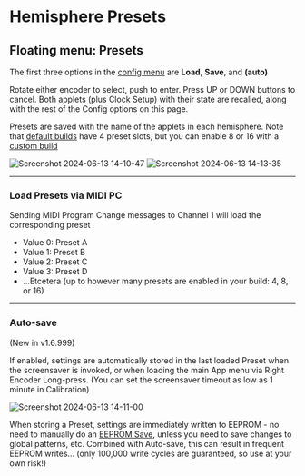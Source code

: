 # Hemisphere Presets

## Floating menu: Presets

The first three options in the [config menu](Hemisphere-Config) are **Load**, **Save**, and **(auto)**

Rotate either encoder to select, push to enter. Press UP or DOWN buttons to cancel. Both applets (plus Clock Setup) with their state are recalled, along with the rest of the Config options on this page.

Presets are saved with the name of the applets in each hemisphere. Note that [default builds](https://github.com/djphazer/O_C-Phazerville/releases) have 4 preset slots, but you can enable 8 or 16 with a [custom build](https://github.com/djphazer/O_C-Phazerville/discussions/38)

![Screenshot 2024-06-13 14-10-47](https://github.com/djphazer/O_C-Phazerville/assets/109086194/c1413c95-627c-40d2-88ff-79b00829f31b)
![Screenshot 2024-06-13 14-13-35](https://github.com/djphazer/O_C-Phazerville/assets/109086194/9343eb3d-77d8-41fa-ba64-b616aa35d544)

***

### Load Presets via MIDI PC

Sending MIDI Program Change messages to Channel 1 will load the corresponding preset
* Value 0: Preset A
* Value 1: Preset B
* Value 2: Preset C
* Value 3: Preset D
* ...Etcetera (up to however many presets are enabled in your build: 4, 8, or 16)

***

### Auto-save

(New in v1.6.999)

If enabled, settings are automatically stored in the last loaded Preset when the screensaver is invoked, or when loading the main App menu via Right Encoder Long-press. (You can set the screensaver timeout as low as 1 minute in Calibration)

![Screenshot 2024-06-13 14-11-00](https://github.com/djphazer/O_C-Phazerville/assets/109086194/a80339d8-373c-41e2-bcd6-7f4782c05262)

When storing a Preset, settings are immediately written to EEPROM - no need to manually do an [EEPROM Save](EEPROM-Save), unless you need to save changes to global patterns, etc. Combined with Auto-save, this can result in frequent EEPROM writes... (only 100,000 write cycles are guaranteed, so use at your own risk!)
